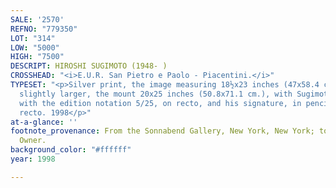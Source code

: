 ```yaml
---
SALE: '2570'
REFNO: "779350"
LOT: "314"
LOW: "5000"
HIGH: "7500"
DESCRIPT: HIROSHI SUGIMOTO (1948- )
CROSSHEAD: "<i>E.U.R. San Pietro e Paolo - Piacentini.</i>"
TYPESET: "<p>Silver print, the image measuring 18½x23 inches (47x58.4 cm.), the sheet
  slightly larger, the mount 20x25 inches (50.8x71.1 cm.), with Sugimoto's blind stamp
  with the edition notation 5/25, on recto, and his signature, in pencil, on mount
  recto. 1998</p>"
at-a-glance: ''
footnote_provenance: From the Sonnabend Gallery, New York, New York; to the Present
  Owner.
background_color: "#ffffff"
year: 1998

---
```

